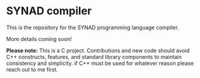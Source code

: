# SYNAD compiler

This is the repository for the SYNAD programming language compiler.

More details coming soon!

**Please note:** This is a C project. Contributions and new code should avoid C++ constructs, features, and standard library components to maintain consistency and simplicity. if C++ must be used for whatever reason please reach out to me first.
